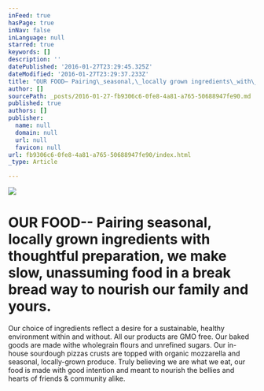 ```yaml
---
inFeed: true
hasPage: true
inNav: false
inLanguage: null
starred: true
keywords: []
description: ''
datePublished: '2016-01-27T23:29:45.325Z'
dateModified: '2016-01-27T23:29:37.233Z'
title: "OUR FOOD– Pairing\_seasonal,\_locally grown ingredients\_with\_thoughtful\_preparation, we make slow, unassuming food in a break\_bread way\_to nourish our family and yours.\_"
author: []
sourcePath: _posts/2016-01-27-fb9306c6-0fe8-4a81-a765-50688947fe90.md
published: true
authors: []
publisher:
  name: null
  domain: null
  url: null
  favicon: null
url: fb9306c6-0fe8-4a81-a765-50688947fe90/index.html
_type: Article

---
```

![](https://the-grid-user-content.s3-us-west-2.amazonaws.com/5fac70b8-27b9-4445-9f35-222bb3bedc60.jpg)

# OUR FOOD-- Pairing seasonal, locally grown ingredients with thoughtful preparation, we make slow, unassuming food in a break bread way to nourish our family and yours. 

Our choice of ingredients reflect a desire for a sustainable, healthy environment within and without. All our products are GMO free. Our baked goods are made withe wholegrain flours and unrefined sugars. Our in-house sourdough pizzas crusts are topped with organic mozzarella and seasonal, locally-grown produce. Truly believing we are what we eat, our food is made with good intention and meant to nourish the bellies and hearts of friends & community alike. ​